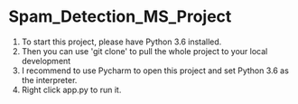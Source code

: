 # Spam_Detection_MS_Project
1. To start this project, please have Python 3.6 installed.  
2. Then you can use 'git clone' to pull the whole project to your local development  
3. I recommend to use Pycharm to open this project and set Python 3.6 as the interpreter.  
4. Right click app.py to run it.   
